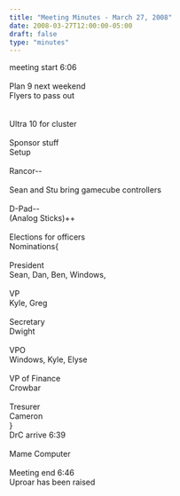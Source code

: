 ```yaml
---
title: "Meeting Minutes - March 27, 2008"
date: 2008-03-27T12:00:00-05:00
draft: false
type: "minutes"
---
```


meeting start 6:06<br />
<br />
Plan 9 next weekend<br />
Flyers to pass out<br />
<br />
<br />
Ultra 10 for cluster<br />
<br />
Sponsor stuff<br />
Setup<br />
<br />
Rancor--<br />
<br />
Sean and Stu bring gamecube controllers<br />
<br />
D-Pad--<br />
(Analog Sticks)++<br />
<br />
Elections for officers<br />
Nominations{<br />
<br />
President<br />
Sean, Dan, Ben, Windows,<br />
<br />
VP<br />
Kyle, Greg<br />
<br />
Secretary<br />
Dwight<br />
<br />
VPO<br />
Windows, Kyle, Elyse<br />
<br />
VP of Finance<br />
Crowbar<br />
<br />
Tresurer<br />
Cameron<br />
}<br />
DrC arrive 6:39<br />
<br />
Mame Computer<br />
<br />
Meeting end 6:46<br />
Uproar has been raised